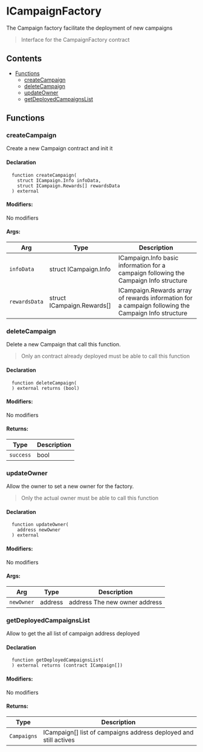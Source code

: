 # ICampaignFactory


The Campaign factory facilitate the deployment of new campaigns

> Interface for the CampaignFactory contract

## Contents
<!-- START doctoc generated TOC please keep comment here to allow auto update -->
<!-- DON'T EDIT THIS SECTION, INSTEAD RE-RUN doctoc TO UPDATE -->

- [Functions](#functions)
  - [createCampaign](#createcampaign)
  - [deleteCampaign](#deletecampaign)
  - [updateOwner](#updateowner)
  - [getDeployedCampaignsList](#getdeployedcampaignslist)

<!-- END doctoc generated TOC please keep comment here to allow auto update -->




## Functions

### createCampaign
Create a new Campaign contract and init it



#### Declaration
```solidity
  function createCampaign(
    struct ICampaign.Info infoData,
    struct ICampaign.Rewards[] rewardsData
  ) external
```

#### Modifiers:
No modifiers

#### Args:
| Arg | Type | Description |
| --- | --- | --- |
|`infoData` | struct ICampaign.Info | ICampaign.Info basic information for a campaign following the Campaign Info structure
|`rewardsData` | struct ICampaign.Rewards[] | ICampaign.Rewards array of rewards information for a campaign following the Campaign Info structure

### deleteCampaign
Delete a new Campaign that call this function.

> Only an contract already deployed must be able to call this function


#### Declaration
```solidity
  function deleteCampaign(
  ) external returns (bool)
```

#### Modifiers:
No modifiers


#### Returns:
| Type | Description |
| --- | --- |
|`success` | bool
### updateOwner
Allow the owner to set a new owner for the factory.

> Only the actual owner must be able to call this function


#### Declaration
```solidity
  function updateOwner(
    address newOwner
  ) external
```

#### Modifiers:
No modifiers

#### Args:
| Arg | Type | Description |
| --- | --- | --- |
|`newOwner` | address | address The new owner address

### getDeployedCampaignsList
Allow to get the all list of campaign address deployed



#### Declaration
```solidity
  function getDeployedCampaignsList(
  ) external returns (contract ICampaign[])
```

#### Modifiers:
No modifiers


#### Returns:
| Type | Description |
| --- | --- |
|`Campaigns` | ICampaign[] list of campaigns address deployed and still actives


